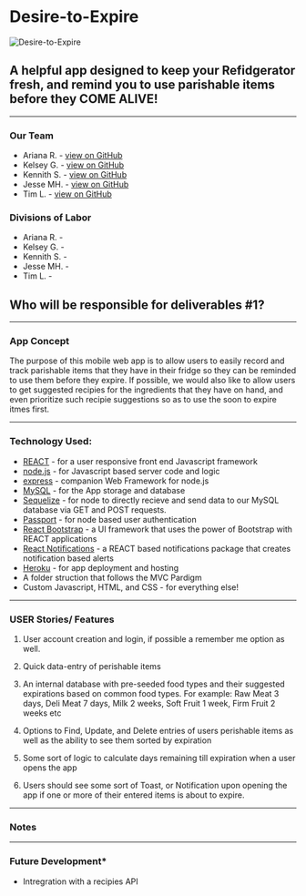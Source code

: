 # Desire-to-Expire

![Desire-to-Expire](https://i.ytimg.com/vi/eHpGS9-8Rd0/hqdefault.jpg)
## A helpful app designed to keep your Refidgerator fresh, and remind you to use parishable items before they COME ALIVE!

- - -

### Our Team

 * Ariana R. - [view on GitHub](https://github.com/ReturnofVenus)
 * Kelsey G. - [view on GitHub](https://github.com/kels-gainer)
 * Kennith S. - [view on GitHub](https://github.com/KennethS13)
 * Jesse MH. - [view on GitHub](https://github.com/Gamlilorien)
 * Tim L. - [view on GitHub](https://github.com/?)

### Divisions of Labor
 * Ariana R. - 
 * Kelsey G. - 
 * Kennith S. - 
 * Jesse MH. - 
 * Tim L. - 

 ## Who will be responsible for deliverables #1?


- - -

### App Concept
The purpose of this mobile web app is to allow users to easily record and track parishable items that they have in their fridge so they can be reminded to use them before they expire. If possible, we would also like to allow users to get suggested recipies for the ingredients that they have on hand, and even prioritize such recipie suggestions so as to use the soon to expire itmes first.

- - -

### Technology Used:

  * [REACT](https://reactjs.org/) - for a user responsive front end Javascript framework
  * [node.js](https://nodejs.org/en/) - for Javascript based server code and logic
  * [express](https://expressjs.com/) - companion Web Framework for node.js
  * [MySQL](https://www.npmjs.com/package/mysql) - for the App storage and database
  * [Sequelize](http://docs.sequelizejs.com/) - for node to directly recieve and send data to our MySQL database via GET and POST requests.
  * [Passport](http://www.passportjs.org/docs/downloads/html/) - for node based user authentication
  * [React Bootstrap](https://react-bootstrap.github.io/components/alerts/) - a UI framework that uses the power of Bootstrap with REACT applications
  * [React Notifications](http://minhtranite.github.io/react-notifications/) - a REACT based notifications package that creates notification based alerts
  * [Heroku](https://www.heroku.com/) - for app deployment and hosting
  * A folder struction that follows the MVC Pardigm
  * Custom Javascript, HTML, and CSS - for everything else!

- - -

### USER Stories/ Features

1. User account creation and login, if possible a remember me option as well.

2. Quick data-entry of perishable items

3. An internal database with pre-seeded food types and their suggested expirations based on common food types. For example: Raw Meat 3 days, Deli Meat 7 days, Milk 2 weeks, Soft Fruit 1 week, Firm Fruit 2 weeks etc

4. Options to Find, Update, and Delete entries of users perishable items as well as the ability to see them sorted by expiration

5. Some sort of logic to calculate days remaining till expiration when a user opens the app

6. Users should see some sort of Toast, or Notification upon opening the app if one or more of their entered items is about to expire.

- - -

### Notes



- - -

### Future Development*

* Intregration with a recipies API


